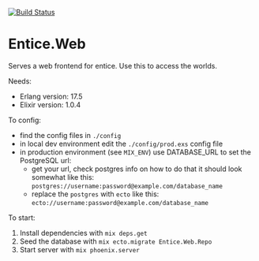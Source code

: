 [![Build Status](https://travis-ci.org/entice/web.svg)](https://travis-ci.org/entice/web)

# Entice.Web

Serves a web frontend for entice. Use this to access the worlds.

Needs:

- Erlang version: 17.5
- Elixir version: 1.0.4

To config:

- find the config files in `./config`
- in local dev environment edit the `./config/prod.exs` config file
- in production environment (see `MIX_ENV`) use DATABASE_URL to set the PostgreSQL url:
  - get your url, check postgres info on how to do that it should look somewhat like this: `postgres://username:password@example.com/database_name`
  - replace the `postgres` with `ecto` like this: `ecto://username:password@example.com/database_name`


To start:

1. Install dependencies with `mix deps.get`
2. Seed the database with `mix ecto.migrate Entice.Web.Repo`
3. Start server with `mix phoenix.server`
